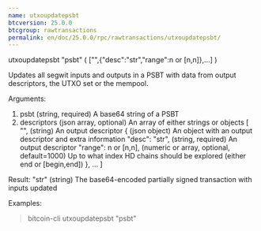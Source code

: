 ```yaml
---
name: utxoupdatepsbt
btcversion: 25.0.0
btcgroup: rawtransactions
permalink: en/doc/25.0.0/rpc/rawtransactions/utxoupdatepsbt/
---
```


utxoupdatepsbt "psbt" ( ["",{"desc":"str","range":n or [n,n]},...] )

Updates all segwit inputs and outputs in a PSBT with data from output descriptors, the UTXO set or the mempool.

Arguments:
1. psbt                          (string, required) A base64 string of a PSBT
2. descriptors                   (json array, optional) An array of either strings or objects
     [
       "",                       (string) An output descriptor
       {                         (json object) An object with an output descriptor and extra information
         "desc": "str",          (string, required) An output descriptor
         "range": n or [n,n],    (numeric or array, optional, default=1000) Up to what index HD chains should be explored (either end or [begin,end])
       },
       ...
     ]

Result:
"str"    (string) The base64-encoded partially signed transaction with inputs updated

Examples:
> bitcoin-cli utxoupdatepsbt "psbt"


